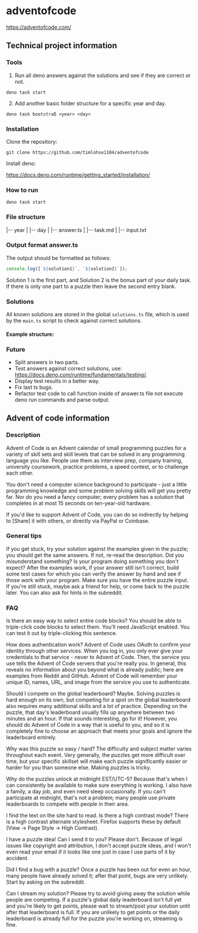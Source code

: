 # adventofcode

https://adventofcode.com/

## Technical project information

### Tools

1. Run all deno answers against the solutions and see if they are correct or not.

```
deno task start
```

2. Add another basic folder structure for a specific year and day.

```
deno task bootstraß <year> <day>
```

### Installation

Clone the repository:

```
git clone https://github.com/timlohse1104/adventofcode
```

Install deno:

https://docs.deno.com/runtime/getting_started/installation/

### How to run

```
deno task start
```

### File structure

|-- year
|    |-- day
|        |-- answer.ts
|        |-- task.md
|        |-- input.txt

### Output format answer.ts

The output should be formatted as follows:

```ts
console.log([`${solution1}`, `${solution2}`]);
```

Solution 1 is the first part, and Solution 2 is the bonus part of your daily task. If there is only one part to a puzzle then leave the second entry blank.

### Solutions

All known solutions are stored in the global ``solutions.ts`` file, which is used by the ``main.ts`` script to check against correct solutions.


#### Example structure:


### Future

- Split answers in two parts.
- Test answers against correct solutions, use: https://docs.deno.com/runtime/fundamentals/testing/.
- Display test results in a better way.
- Fix last ts bugs.
- Refactor test code to call function inside of answer.ts file not execute deno run commands and parse output.

## Advent of code information

### Description

Advent of Code is an Advent calendar of small programming puzzles for a variety of skill sets and skill levels that can be solved in any programming language you like. People use them as interview prep, company training, university coursework, practice problems, a speed contest, or to challenge each other.

You don't need a computer science background to participate - just a little programming knowledge and some problem solving skills will get you pretty far. Nor do you need a fancy computer; every problem has a solution that completes in at most 15 seconds on ten-year-old hardware.

If you'd like to support Advent of Code, you can do so indirectly by helping to [Share] it with others, or directly via PayPal or Coinbase.

### General tips

If you get stuck, try your solution against the examples given in the puzzle; you should get the same answers. If not, re-read the description. Did you misunderstand something? Is your program doing something you don't expect? After the examples work, if your answer still isn't correct, build some test cases for which you can verify the answer by hand and see if those work with your program. Make sure you have the entire puzzle input. If you're still stuck, maybe ask a friend for help, or come back to the puzzle later. You can also ask for hints in the subreddit.

### FAQ

Is there an easy way to select entire code blocks? You should be able to triple-click code blocks to select them. You'll need JavaScript enabled. You can test it out by triple-clicking this sentence.

How does authentication work? Advent of Code uses OAuth to confirm your identity through other services. When you log in, you only ever give your credentials to that service - never to Advent of Code. Then, the service you use tells the Advent of Code servers that you're really you. In general, this reveals no information about you beyond what is already public; here are examples from Reddit and GitHub. Advent of Code will remember your unique ID, names, URL, and image from the service you use to authenticate.

Should I compete on the global leaderboard? Maybe. Solving puzzles is hard enough on its own, but competing for a spot on the global leaderboard also requires many additional skills and a lot of practice. Depending on the puzzle, that day's leaderboard usually fills up anywhere between two minutes and an hour. If that sounds interesting, go for it! However, you should do Advent of Code in a way that is useful to you, and so it is completely fine to choose an approach that meets your goals and ignore the leaderboard entirely.

Why was this puzzle so easy / hard? The difficulty and subject matter varies throughout each event. Very generally, the puzzles get more difficult over time, but your specific skillset will make each puzzle significantly easier or harder for you than someone else. Making puzzles is tricky.

Why do the puzzles unlock at midnight EST/UTC-5? Because that's when I can consistently be available to make sure everything is working. I also have a family, a day job, and even need sleep occasionally. If you can't participate at midnight, that's not a problem; many people use private leaderboards to compete with people in their area.

I find the text on the site hard to read. Is there a high contrast mode? There is a high contrast alternate stylesheet. Firefox supports these by default (View -> Page Style -> High Contrast).

I have a puzzle idea! Can I send it to you? Please don't. Because of legal issues like copyright and attribution, I don't accept puzzle ideas, and I won't even read your email if it looks like one just in case I use parts of it by accident.

Did I find a bug with a puzzle? Once a puzzle has been out for even an hour, many people have already solved it; after that point, bugs are very unlikely. Start by asking on the subreddit.

Can I stream my solution? Please try to avoid giving away the solution while people are competing. If a puzzle's global daily leaderboard isn't full yet and you're likely to get points, please wait to stream/post your solution until after that leaderboard is full. If you are unlikely to get points or the daily leaderboard is already full for the puzzle you're working on, streaming is fine.
